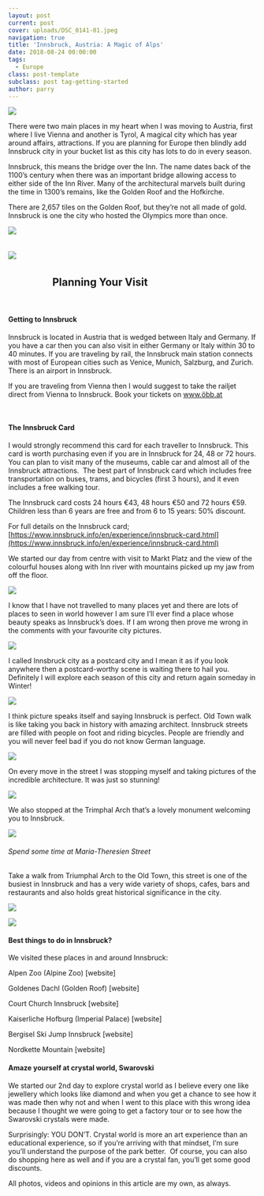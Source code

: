 ```yaml
---
layout: post
current: post
cover: uploads/DSC_0141-01.jpeg
navigation: true
title: 'Innsbruck, Austria: A Magic of Alps'
date: 2018-08-24 00:00:00
tags:
  - Europe
class: post-template
subclass: post tag-getting-started
author: parry
---
```


![](/uploads/DSC_0010-02.jpeg)

There were two main places in my heart when I was moving to Austria, first where I live Vienna and another is Tyrol, A magical city which has year around affairs, attractions. If you are planning for Europe then blindly add Innsbruck city in your bucket list as this city has lots to do in every season.

Innsbruck, this means the bridge over the Inn. The name dates back of the 1100’s century when there was an important bridge allowing access to either side of the Inn River. Many of the architectural marvels built during the time in 1300’s remains, like the Golden Roof and the Hofkirche.

There are 2,657 tiles on the Golden Roof, but they’re not all made of gold. Innsbruck is one the city who hosted the Olympics more than once.

![](/uploads/DSC_0013-01.jpeg)

## ![](/uploads/DSC_0016-01.jpeg) &nbsp; &nbsp; &nbsp; &nbsp; &nbsp; &nbsp; &nbsp; &nbsp;

## &nbsp; &nbsp; &nbsp; &nbsp; &nbsp; &nbsp; &nbsp; &nbsp; &nbsp; Planning Your Visit

&nbsp;

#### Getting to Innsbruck

Innsbruck is located in Austria that is wedged between Italy and Germany. If you have a car then you can also visit in either Germany or Italy within 30 to 40 minutes. If you are traveling by rail, the Innsbruck main station connects with most of European cities such as Venice, Munich, Salzburg, and Zurich. There is an airport in Innsbruck.

If you are traveling from Vienna then I would suggest to take the railjet direct from Vienna to Innsbruck. Book your tickets on [www.&ouml;bb.at](www.öbb.at)

&nbsp;

#### The Innsbruck Card

I would strongly recommend this card for each traveller to Innsbruck. This card is worth purchasing even if you are in Innsbruck for 24, 48 or 72 hours. You can plan to visit many of the museums, cable car and almost all of the Innsbruck attractions. &nbsp;The best part of Innsbruck card which includes free transportation on buses, trams, and bicycles (first 3 hours), and it even includes a free walking tour.

The Innsbruck card costs 24 hours €43, 48 hours €50 and 72 hours €59. Children less than 6 years are free and from 6 to 15 years: 50% discount.

For full details on the Innsbruck card; [https://www.innsbruck.info/en/experience/innsbruck-card.html](https://www.innsbruck.info/en/experience/innsbruck-card.html)

We started our day from centre with visit to Markt Platz and the view of the colourful houses along with Inn river with mountains picked up my jaw from off the floor.

![](/uploads/DSC_0012-01.jpeg)

I know that I have not travelled to many places yet and there are lots of places to seen in world however I am sure I’ll ever find a place whose beauty speaks as Innsbruck’s does. If I am wrong then prove me wrong in the comments with your favourite city pictures.

![](/uploads/DSC_0007-01.jpeg)

I called Innsbruck city as a postcard city and I mean it as if you look anywhere then a postcard-worthy scene is waiting there to hail you. Definitely I will explore each season of this city and return again someday in Winter!

![](/uploads/DSC_0020-01.jpeg)

I think picture speaks itself and saying Innsbruck is perfect. Old Town walk is like taking you back in history with amazing architect. Innsbruck streets are filled with people on foot and riding bicycles. People are friendly and you will never feel bad if you do not know German language.

![](/uploads/DSC_0035-01.jpeg)

On every move in the street I was stopping myself and taking pictures of the incredible architecture. It was just so stunning!

![](/uploads/DSC_0028-01.jpeg)

We also stopped at the Trimphal Arch that’s a lovely monument welcoming you to Innsbruck.

![](/uploads/DSC_0022-01.jpeg)

###### Spend some time at Maria-Theresien Street

Take a walk from Triumphal Arch to the Old Town, this street is one of the busiest in Innsbruck and has a very wide variety of shops, cafes, bars and restaurants and also holds great historical significance in the city.

![](/uploads/DSC_0017-02.jpeg)

![](/uploads/DSC_0019-01.jpeg)

#### Best things to do in Innsbruck?

We visited these places in and around Innsbruck:

Alpen Zoo (Alpine Zoo) [website]

Goldenes Dachl (Golden Roof) [website]

Court Church Innsbruck [website]

Kaiserliche Hofburg (Imperial Palace) [website]

Bergisel Ski Jump Innsbruck [website]

Nordkette Mountain [website]

#### Amaze yourself at crystal world, Swarovski

We started our 2nd day to explore crystal world as I believe every one like jewellery which looks like diamond and when you get a chance to see how it was made then why not and when I went to this place with this wrong idea because I thought we were going to get a factory tour or to see how the Swarovski crystals were made.

Surprisingly: YOU DON’T. Crystal world is more an art experience than an educational experience, so if you’re arriving with that mindset, I’m sure you’ll understand the purpose of the park better. &nbsp;Of course, you can also do shopping here as well and if you are a crystal fan, you’ll get some good discounts.

All photos, videos and opinions in this article are my own, as always.

&nbsp;

&nbsp;

&nbsp;

&nbsp;